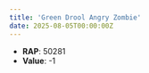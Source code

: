 ```yaml
---
title: 'Green Drool Angry Zombie'
date: 2025-08-05T00:00:00Z
---
```

- **RAP**: 50281
- **Value**: -1
